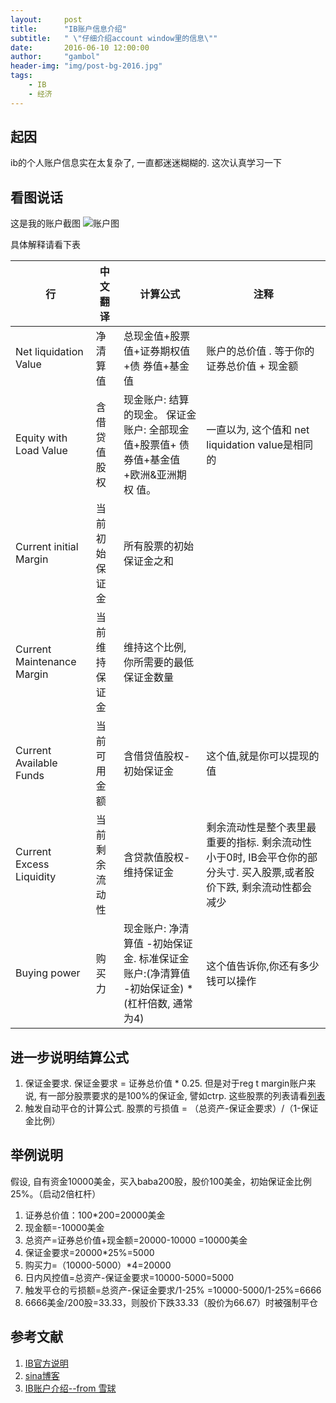 ```yaml
---
layout:     post
title:      "IB账户信息介绍"
subtitle:   " \"仔细介绍account window里的信息\""
date:       2016-06-10 12:00:00
author:     "gambol"
header-img: "img/post-bg-2016.jpg"
tags:
    - IB
    - 经济
--- 
```


## 起因

ib的个人账户信息实在太复杂了, 一直都迷迷糊糊的. 这次认真学习一下

## 看图说话

这是我的账户截图
![账户图](http://static.zybuluo.com/gambol/cbzln0w2zds2wsf8jx0ounpc/%E5%B1%8F%E5%B9%95%E5%BF%AB%E7%85%A7%202016-06-10%20%E4%B8%8B%E5%8D%889.35.55.png)

具体解释请看下表

| 行 |  中文翻译 |  计算公式 |  注释|
| ---- | ---- | -----|  ---|
| Net liquidation Value| 净清算值 | 总现金值+股票值+证券期权值+债 券值+基金值 | 账户的总价值 . 等于你的证券总价值 + 现金额|
|Equity with Load Value| 含借贷值股权 | 现金账户: 结算的现金。 保证金账户: 全部现金值+股票值+ 债券值+基金值+欧洲&亚洲期权 值。 | 一直以为, 这个值和 net liquidation value是相同的|
|Current initial Margin| 当前初始保证金 | 所有股票的初始保证金之和 |  |
|Current Maintenance Margin| 当前维持保证金 | 维持这个比例, 你所需要的最低保证金数量 | |
| Current Available Funds| 当前可用金额 | 含借贷值股权-初始保证金 | 这个值,就是你可以提现的值 |
| Current Excess Liquidity | 当前剩余流动性|  含贷款值股权-维持保证金 | 剩余流动性是整个表里最重要的指标. 剩余流动性小于0时, IB会平仓你的部分头寸. 买入股票,或者股价下跌, 剩余流动性都会减少|
| Buying power | 购买力 | 现金账户: 净清算值 -初始保证金.  标准保证金账户:(净清算值 -初始保证金) * (杠杆倍数, 通常为4) | 这个值告诉你,你还有多少钱可以操作 |

## 进一步说明结算公式

1. 保证金要求. 保证金要求 = 证券总价值 * 0.25.  但是对于reg t margin账户来说, 有一部分股票要求的是100%的保证金, 譬如ctrp. 这些股票的列表请看[列表](https://www.ibkr.com.cn/en/index.php?key=&cntry=usa&tag=United+States&ib_entity=hk&ln=&f=5168&ns=T)
2. 触发自动平仓的计算公式.  股票的亏损值 = （总资产-保证金要求）/（1-保证金比例）

## 举例说明

假设, 自有资金10000美金，买入baba200股，股价100美金，初始保证金比例25%。（启动2倍杠杆）

>
1. 证券总价值：100*200=20000美金
2. 现金额=-10000美金
3. 总资产=证券总价值+现金额=20000-10000 =10000美金
4. 保证金要求=20000*25%=5000
5. 购买力=（10000-5000）*4=20000
6. 日内风控值=总资产-保证金要求=10000-5000=5000
7. 触发平仓的亏损额=总资产-保证金要求/1-25% =10000-5000/1-25%=6666
8. 6666美金/200股=33.33，则股价下跌33.33（股价为66.67）时被强制平仓
>

## 参考文献
1. [IB官方说明](https://www.interactivebrokers.com/en/software/tws/usersguidebook/realtimeactivitymonitoring/available_for_trading.htm#XREF_98990_Available_for)
2. [sina博客](http://blog.sina.com.cn/s/blog_48fa17ad0102xjtq.html)
3. [IB账户介绍--from 雪球](https://xueqiu.com/4586203773/30860827)
